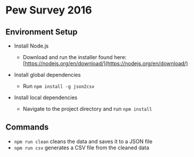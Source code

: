 # Pew Survey 2016

## Environment Setup
- Install Node.js
  - Download and run the installer found here: [https://nodejs.org/en/download/](https://nodejs.org/en/download/)

- Install global dependencies
  - Run `npm install -g json2csv`

- Install local dependencies
  - Navigate to the project directory and run `npm install`

## Commands
- `npm run clean` cleans the data and saves it to a JSON file
- `npm run csv` generates a CSV file from the cleaned data
